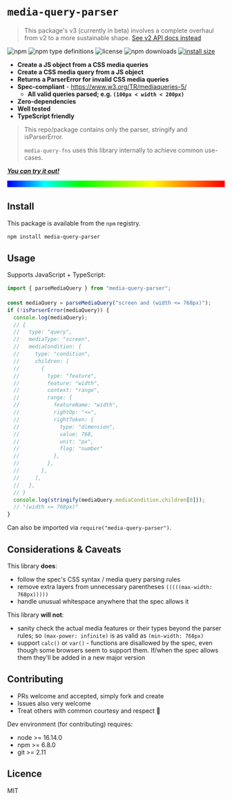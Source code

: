 # `media-query-parser`

> This package's v3 (currently in beta) involves a complete overhaul from v2 to a more sustainable
> shape.
> [See v2 API docs instead](https://github.com/tbjgolden/media-query-parser/tree/v2.0.2/docs/api#functions)

![npm](https://img.shields.io/npm/v/media-query-parser)
![npm type definitions](https://img.shields.io/npm/types/media-query-parser)
![license](https://img.shields.io/npm/l/media-query-parser)
![npm downloads](https://img.shields.io/npm/dw/media-query-parser)
[![install size](https://packagephobia.com/badge?p=media-query-parser)](https://packagephobia.com/result?p=media-query-parser)

- **Create a JS object from a CSS media queries**
- **Create a CSS media query from a JS object**
- **Returns a ParserError for invalid CSS media queries**
- **Spec-compliant** - https://www.w3.org/TR/mediaqueries-5/
  - **All valid queries parsed; e.g. `(100px < width < 200px)`**
- **Zero-dependencies**
- **Well tested**
- **TypeScript friendly**

> This repo/package contains only the parser, stringify and isParserError.
>
> `media-query-fns` uses this library internally to achieve common use-cases.

**_[You can try it out!](https://tbjgolden.github.io/media-query-parser/)_**

![banner](banner.svg)

## Install

This package is available from the `npm` registry.

```sh
npm install media-query-parser
```

## Usage

Supports JavaScript + TypeScript:

```ts
import { parseMediaQuery } from "media-query-parser";

const mediaQuery = parseMediaQuery("screen and (width <= 768px)");
if (!isParserError(mediaQuery)) {
  console.log(mediaQuery);
  // {
  //   type: "query",
  //   mediaType: "screen",
  //   mediaCondition: {
  //     type: "condition",
  //     children: [
  //       {
  //         type: "feature",
  //         feature: "width",
  //         context: "range",
  //         range: {
  //           featureName: "width",
  //           rightOp: "<=",
  //           rightToken: {
  //             type: "dimension",
  //             value: 768,
  //             unit: "px",
  //             flag: "number"
  //           },
  //         },
  //       },
  //     ],
  //   },
  // }
  console.log(stringify(mediaQuery.mediaCondition.children[0]));
  // "(width <= 768px)"
}
```

Can also be imported via `require("media-query-parser")`.

## Considerations & Caveats

This library **does**:

- follow the spec's CSS syntax / media query parsing rules
- remove extra layers from unnecessary parentheses `(((((max-width: 768px)))))`
- handle unusual whitespace anywhere that the spec allows it

This library **will not**:

- sanity check the actual media features or their types beyond the parser rules; so
  `(max-power: infinite)` is as valid as `(min-width: 768px)`
- support `calc()` or `var()` - functions are disallowed by the spec, even though some browsers seem
  to support them. If/when the spec allows them they'll be added in a new major version

## Contributing

- PRs welcome and accepted, simply fork and create
- Issues also very welcome
- Treat others with common courtesy and respect 🤝

Dev environment (for contributing) requires:

- node >= 16.14.0
- npm >= 6.8.0
- git >= 2.11

## Licence

MIT
